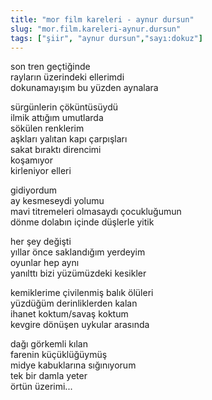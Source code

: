 ```yaml
---
title: "mor film kareleri - aynur dursun"
slug: "mor.film.kareleri-aynur.dursun"
tags: ["şiir", "aynur dursun","sayı:dokuz"]
---
```

son tren geçtiğinde  
rayların üzerindeki ellerimdi\
dokunamayışım bu yüzden aynalara

sürgünlerin çöküntüsüydü\
ilmik attığım umutlarda\
sökülen renklerim\
aşkları yalıtan kapı çarpışları\
sakat bıraktı direncimi\
koşamıyor\
kirleniyor elleri

gidiyordum\
ay kesmeseydi yolumu\
mavi titremeleri olmasaydı çocukluğumun\
dönme dolabın içinde düşlerle yitik

her şey değişti\
yıllar önce saklandığım yerdeyim\
oyunlar hep aynı\
yanılttı bizi yüzümüzdeki kesikler

kemiklerime çivilenmiş balık ölüleri\
yüzdüğüm derinliklerden kalan\
ihanet koktum/savaş koktum\
kevgire dönüşen uykular arasında

dağı görkemli kılan\
farenin küçüklüğüymüş\
midye kabuklarına sığınıyorum\
tek bir damla yeter\
örtün üzerimi...
